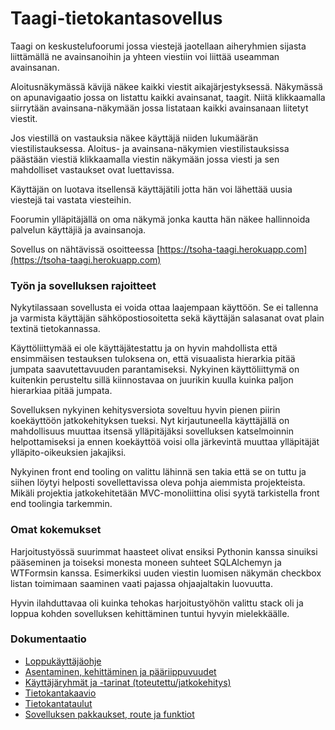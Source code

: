 # Taagi-tietokantasovellus

Taagi on keskustelufoorumi jossa viestejä jaotellaan aiheryhmien sijasta liittämällä ne avainsanoihin ja yhteen viestiin voi liittää useamman avainsanan. 

Aloitusnäkymässä kävijä näkee kaikki viestit aikajärjestyksessä. Näkymässä on apunavigaatio jossa on listattu kaikki avainsanat, taagit. Niitä klikkaamalla siirrytään avainsana-näkymään jossa listataan kaikki avainsanaan liitetyt viestit. 

Jos viestillä on vastauksia näkee käyttäjä niiden lukumäärän viestilistauksessa. Aloitus- ja avainsana-näkymien viestilistauksissa päästään viestiä klikkaamalla  viestin näkymään jossa viesti ja sen mahdolliset vastaukset ovat luettavissa. 

Käyttäjän on luotava itsellensä käyttäjätili jotta hän voi lähettää uusia viestejä tai vastata viesteihin. 

Foorumin ylläpitäjällä on oma näkymä jonka kautta hän näkee hallinnoida palvelun käyttäjiä ja avainsanoja.

Sovellus on nähtävissä osoitteessa [https://tsoha-taagi.herokuapp.com](https://tsoha-taagi.herokuapp.com)


### Työn ja sovelluksen rajoitteet

Nykytilassaan sovellusta ei voida ottaa laajempaan käyttöön. Se ei tallenna ja varmista käyttäjän sähköpostiosoitetta sekä käyttäjän salasanat ovat plain textinä tietokannassa. 

Käyttöliittymää ei ole käyttäjätestattu ja on hyvin mahdollista että ensimmäisen testauksen tuloksena on, että visuaalista hierarkia pitää jumpata saavutettavuuden parantamiseksi. Nykyinen käyttöliittymä on kuitenkin perusteltu sillä kiinnostavaa on juurikin kuulla kuinka paljon hierarkiaa pitää jumpata.

Sovelluksen nykyinen kehitysversiota soveltuu hyvin pienen piirin koekäyttöön jatkokehityksen tueksi. Nyt kirjautuneella käyttäjällä on mahdollisuus muuttaa itsensä ylläpitäjäksi sovelluksen katselmoinnin helpottamiseksi ja ennen koekäyttöä voisi olla järkevintä muuttaa ylläpitäjät ylläpito-oikeuksien jakajiksi. 

Nykyinen front end tooling on valittu lähinnä sen takia että se on tuttu ja siihen löytyi helposti sovellettavissa oleva pohja aiemmista projekteista. Mikäli projektia jatkokehitetään MVC-monoliittina olisi syytä tarkistella front end toolingia tarkemmin.


### Omat kokemukset

Harjoitustyössä suurimmat haasteet olivat ensiksi Pythonin kanssa sinuiksi pääseminen ja toiseksi monesta moneen suhteet SQLAlchemyn ja WTFormsin kanssa. Esimerkiksi uuden viestin luomisen näkymän checkbox listan toimimaan saaminen vaati pajassa ohjaajaltakin luovuutta.

Hyvin ilahduttavaa oli kuinka tehokas harjoitustyöhön valittu stack oli ja loppua kohden sovelluksen kehittäminen tuntui hyvyin mielekkäälle.


### Dokumentaatio

  * [Loppukäyttäjäohje](https://github.com/juhoaj/tsoha-2/blob/master/documentation/loppukayttajaohje.md)
  * [Asentaminen, kehittäminen ja pääriippuvuudet](https://github.com/juhoaj/tsoha-2/blob/master/documentation/kehittaminen.md)
  * [Käyttäjäryhmät ja -tarinat (toteutettu/jatkokehitys)](https://github.com/juhoaj/tsoha-2/blob/master/documentation/kayttajatapaukset.md)
  * [Tietokantakaavio](https://github.com/juhoaj/tsoha-2/blob/master/documentation/tietokantakaavio.pdf)
  * [Tietokantataulut](https://github.com/juhoaj/tsoha-2/blob/master/documentation/tietokantataulut.md)
  * [Sovelluksen pakkaukset, route ja funktiot](https://github.com/juhoaj/tsoha-2/blob/master/documentation/reitit.md)
